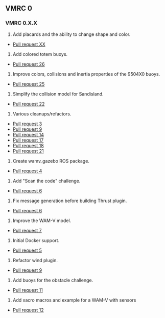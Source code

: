 ## VMRC 0

### VMRC 0.X.X

1. Add placards and the ability to change shape and color.
  * [Pull request XX](https://bitbucket.org/osrf/vmrc/pull-requests/XX)

1. Add colored totem buoys.
  * [Pull request 26](https://bitbucket.org/osrf/vmrc/pull-requests/26)

1. Improve colors, collisions and inertia properties of the 9504X0 buoys.
  * [Pull request 25](https://bitbucket.org/osrf/vmrc/pull-requests/25)

1. Simplify the collision model for Sandisland.
  * [Pull request 22](https://bitbucket.org/osrf/vmrc/pull-requests/22)

1. Various cleanups/refactors.
  * [Pull request 3](https://bitbucket.org/osrf/vmrc/pull-requests/3)
  * [Pull request 9](https://bitbucket.org/osrf/vmrc/pull-requests/9)
  * [Pull request 14](https://bitbucket.org/osrf/vmrc/pull-requests/14)
  * [Pull request 17](https://bitbucket.org/osrf/vmrc/pull-requests/17)
  * [Pull request 18](https://bitbucket.org/osrf/vmrc/pull-requests/18)
  * [Pull request 21](https://bitbucket.org/osrf/vmrc/pull-requests/21)

1. Create wamv_gazebo ROS package.
  * [Pull request 4](https://bitbucket.org/osrf/vmrc/pull-requests/4)

1. Add "Scan the code" challenge.
  * [Pull request 6](https://bitbucket.org/osrf/vmrc/pull-requests/6)

1. Fix message generation before building Thrust plugin.
  * [Pull request 6](https://bitbucket.org/osrf/vmrc/pull-requests/8)

1. Improve the WAM-V model.
  * [Pull request 7](https://bitbucket.org/osrf/vmrc/pull-requests/7)

1. Initial Docker support.
  * [Pull request 5](https://bitbucket.org/osrf/vmrc/pull-requests/5)

1. Refactor wind plugin.
  * [Pull request 9](https://bitbucket.org/osrf/vmrc/pull-requests/9)

1. Add buoys for the obstacle challenge.
  * [Pull request 11](https://bitbucket.org/osrf/vmrc/pull-requests/11)

1. Add xacro macros and example for a WAM-V with sensors
  * [Pull request 12](https://bitbucket.org/osrf/vmrc/pull-requests/12)

